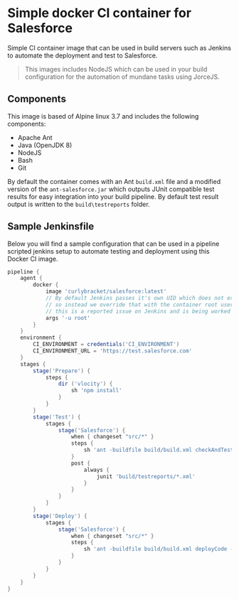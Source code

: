# Simple docker CI container for Salesforce
Simple CI container image that can be used in build servers such as Jenkins to automate the deployment and test to Salesforce.

> This images includes NodeJS which can be used in your build configuration for the automation of mundane tasks using JorceJS.

## Components
This image is based of Alpine linux 3.7 and includes the following components:
 * Apache Ant
 * Java (OpenJDK 8)
 * NodeJS
 * Bash
 * Git

By default the container comes with an Ant `build.xml` file and a modified version of the `ant-salesforce.jar` which outputs JUnit compatible test results for easy integration into your build pipeline. By default test result output is written to the `build\testreports` folder.

## Sample Jenkinsfile
Below you will find a sample configuration that can be used in a pipeline scripted jenkins setup to automate testing and deployment using this Docker CI image.


```groovy
pipeline {
    agent {
        docker { 
			image 'curlybracket/salesforce:latest' 
			// By default Jenkins passes it's own UID which does not exist in the container
			// so instead we override that with the container root user
			// this is a reported issue on Jenkins and is being worked on but for now this is a good work around
			args '-u root'
		}
    }
    environment { 
        CI_ENVIRONMENT = credentials('CI_ENVIRONMENT')
        CI_ENVIRONMENT_URL = 'https://test.salesforce.com'
    }
    stages {
		stage('Prepare') {
            steps {
                dir ('vlocity') {
                    sh 'npm install'
                }
			}
        }
        stage('Test') {
            stages {
                stage('Salesforce') {
                    when { changeset "src/*" }
                    steps {
                        sh 'ant -buildfile build/build.xml checkAndTest -Dsfdc.username=${CI_ENVIRONMENT_USR} -Dsfdc.password=${CI_ENVIRONMENT_PSW} -Dsfdc.serverurl=${CI_ENVIRONMENT_URL}'
                    }
                    post {
                        always {
                            junit 'build/testreports/*.xml'
                        }
                    }					
                }
            }
        }
		stage('Deploy') {
            stages {
                stage('Salesforce') {
                    when { changeset "src/*" }
                    steps {
                        sh 'ant -buildfile build/build.xml deployCode -Dsfdc.username=${CI_ENVIRONMENT_USR} -Dsfdc.password=${CI_ENVIRONMENT_PSW} -Dsfdc.serverurl=${CI_ENVIRONMENT_URL}'
                    }
                }
            }
        }
    }
}
```
